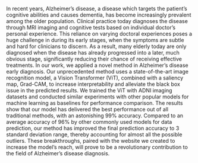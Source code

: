 In recent years, Alzheimer’s disease, a disease which targets the patient’s cognitive abilities and causes dementia, has become increasingly prevalent among the older population. Clinical practice today diagnoses the disease through MRI imaging and cognitive tests based on individual doctor’s personal experience. This reliance on varying doctoral experiences poses a huge challenge in during its early stages, when the symptoms are subtle and hard for clinicians to discern. As a result, many elderly today are only diagnosed when the disease has already progressed into a later, much obvious stage, significantly reducing their chance of receiving effective treatments. In our work, we applied a novel method in Alzheimer’s disease early diagnosis. Our unprecedented method uses a state-of-the-art image recognition model, a Vision Transformer (ViT), combined with a saliency map, Grad-CAM, to increase interpretability and alleviate the black box issue in the predicted results. We trained the ViT with ADNI imaging datasets and conducted similar experiments with other popular models for machine learning as baselines for performance comparison. The results show that our model has delivered the best performance out of all traditional methods, with an astonishing 99\% accuracy. Compared to an average accuracy of 96\% by other commonly used models for data prediction, our method has improved the final prediction accuracy to 3 standard deviation range, thereby accounting for almost all the possible outliers. These breakthroughs, paired with the website we created to increase the model’s reach, will prove to be a revolutionary contribution to the field of Alzheimer’s disease diagnosis.
